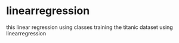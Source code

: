 # linearregression
this linear regression using classes
training the titanic dataset using linearregression 
